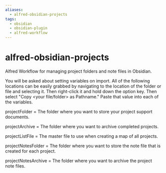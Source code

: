 ```yaml
---
aliases:
  - alfred-obsidian-projects
tags:
  - obsidian
  - obsidian-plugin
  - alfred-workflow
---
```

# alfred-obsidian-projects
Alfred Workflow for managing project folders and note files in Obsidian.

You will be asked about setting variables on import. All of the following locations can be easily grabbed by navigating to the location of the folder or file and selecting it. Then right-click it and hold down the option key. Then select "Copy <your file/folder> as Pathname." Paste that value into each of the variables.

projectFolder = The folder where you want to store your project support documents.

projectArchive = The folder where you want to archive completed projects.

projectListFile = The master file to use when creating a map of all projects.

projectNotesFolder = The folder where you want to store the note file that is created for each project.

projectNotesArchive = The folder where you want to archive the project note files.

